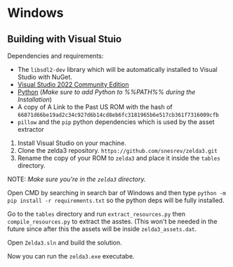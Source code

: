 # Windows 

## Building with Visual Stuio

Dependencies and requirements:
  * The `libsdl2-dev` library which will be automatically installed to Visual Studio with NuGet.
  * [Visual Studio 2022 Community Edition](https://visualstudio.microsoft.com)
  * [Python](https://www.python.org) (*Make sure to add Python to %%PATH%% during the Installation*)
  * A copy of A Link to the Past US ROM with the hash of `66871d66be19ad2c34c927d6b14cd8eb6fc3181965b6e517cb361f7316009cfb`
  * `pillow` and the `pip` python dependencies which is used by the asset extractor

1. Install Visual Studio on your machine.
2. Clone the zelda3 repository. `https://github.com/snesrev/zelda3.git`
3. Rename the copy of your ROM to `zelda3` and place it inside the `tables` directory.

NOTE: *Make sure you're in the `zelda3` directory.*

Open CMD by searching in search bar of Windows and then type `python -m pip install -r requirements.txt` so the python deps will be fully installed.

Go to the `tables` directory and run `extract_resources.py` then `compile_resources.py` to extract the asstes. (This won't be needed in the future since after this the assets will be inside `zelda3_assets.dat`.

Open `Zelda3.sln` and build the solution. 

Now you can run the `zelda3.exe` executabe.
